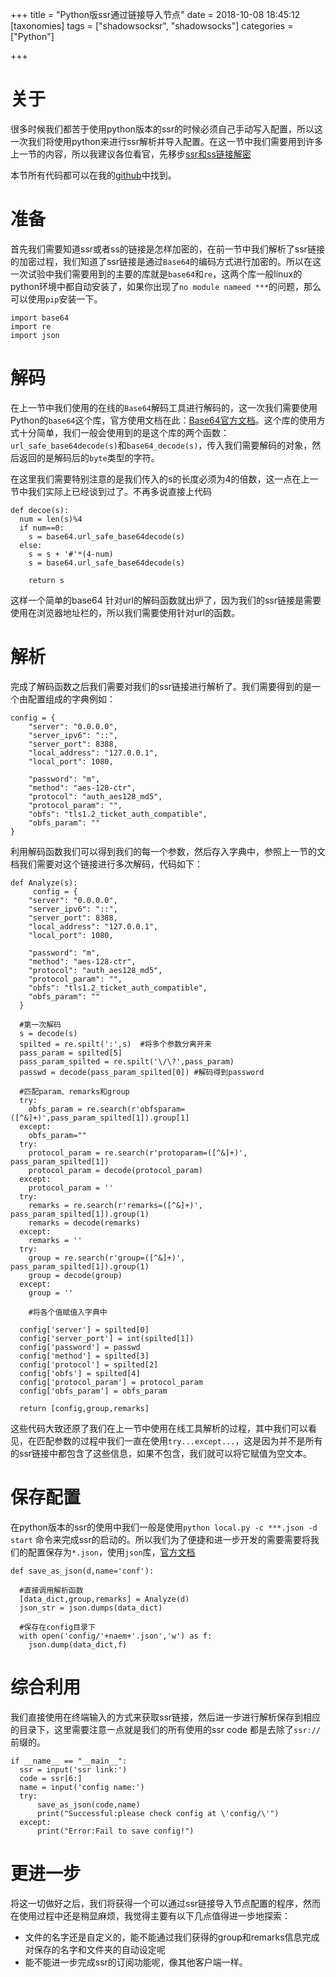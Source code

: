 +++
title = "Python版ssr通过链接导入节点"
date = 2018-10-08 18:45:12
[taxonomies]
tags = ["shadowsocksr", "shadowsocks"]
categories = ["Python"]

+++

# 关于

很多时候我们都苦于使用python版本的ssr的时候必须自己手动写入配置，所以这一次我们将使用python来进行ssr解析并导入配置。在这一节中我们需要用到许多上一节的内容，所以我建议各位看官，先移步[ssr和ss链接解密](https://www.kingr.top/2018/10/07/ssr-decode/)

本节所有代码都可以在我的[github](https://github.com/kingrongH/shadowsocksr/tree/manyuser/shadowsocks/RSS)中找到。

# 准备

首先我们需要知道ssr或者ss的链接是怎样加密的，在前一节中我们解析了ssr链接的加密过程，我们知道了ssr链接是通过`Base64`的编码方式进行加密的。所以在这一次试验中我们需要用到的主要的库就是`base64`和`re`，这两个库一般linux的python环境中都自动安装了，如果你出现了`no module nameed ***`的问题，那么可以使用`pip`安装一下。
    
    import base64
    import re
    import json
    
# 解码

在上一节中我们使用的在线的`Base64`解码工具进行解码的，这一次我们需要使用Python的`base64`这个库，官方使用文档在此：[Base64官方文档](https://docs.python.org/3/library/base64.html)。这个库的使用方式十分简单，我们一般会使用到的是这个库的两个函数：`url_safe_base64decode(s)`和`base64_decode(s)`，传入我们需要解码的对象，然后返回的是解码后的`byte`类型的字符。

在这里我们需要特别注意的是我们传入的s的长度必须为4的倍数，这一点在上一节中我们实际上已经谈到过了。不再多说直接上代码

    def decoe(s):
      num = len(s)%4
      if num==0:
        s = base64.url_safe_base64decode(s)
      else:
        s = s + '#'*(4-num)
        s = base64.url_safe_base64decode(s)

        return s

这样一个简单的base64 针对url的解码函数就出炉了，因为我们的ssr链接是需要使用在浏览器地址栏的，所以我们需要使用针对url的函数。

# 解析

完成了解码函数之后我们需要对我们的ssr链接进行解析了。我们需要得到的是一个由配置组成的字典例如：

    
    config = {
        "server": "0.0.0.0",
        "server_ipv6": "::",
        "server_port": 8388,
        "local_address": "127.0.0.1",
        "local_port": 1080,

        "password": "m",
        "method": "aes-128-ctr",
        "protocol": "auth_aes128_md5",
        "protocol_param": "",
        "obfs": "tls1.2_ticket_auth_compatible",
        "obfs_param": ""
    }

利用解码函数我们可以得到我们的每一个参数，然后存入字典中，参照上一节的文档我们需要对这个链接进行多次解码，代码如下：

    def Analyze(s):
         config = {
        "server": "0.0.0.0",
        "server_ipv6": "::",
        "server_port": 8388,
        "local_address": "127.0.0.1",
        "local_port": 1080,

        "password": "m",
        "method": "aes-128-ctr",
        "protocol": "auth_aes128_md5",
        "protocol_param": "",
        "obfs": "tls1.2_ticket_auth_compatible",
        "obfs_param": ""
      }

      #第一次解码
      s = decode(s)
      spilted = re.spilt(':',s)  #将多个参数分离开来
      pass_param = spilted[5]
      pass_param_spilted = re.spilt('\/\?',pass_param)
      passwd = decode(pass_param_spilted[0]) #解码得到password

      #匹配param、remarks和group
      try:
        obfs_param = re.search(r'obfsparam=([^&]+)',pass_param_spilted[1]).group[1]
      except:
        obfs_param=""
      try:
        protocol_param = re.search(r'protoparam=([^&]+)', pass_param_spilted[1])
        protocol_param = decode(protocol_param)
      except:
        protocol_param = ''
      try:
        remarks = re.search(r'remarks=([^&]+)', pass_param_spilted[1]).group(1)
        remarks = decode(remarks)
      except:
        remarks = ''
      try:
        group = re.search(r'group=([^&]+)', pass_param_spilted[1]).group(1)
        group = decode(group)
      except:
        group = ''
        
        #将各个值赋值入字典中

      config['server'] = spilted[0]
      config['server_port'] = int(spilted[1])
      config['password'] = passwd
      config['method'] = spilted[3]
      config['protocol'] = spilted[2]
      config['obfs'] = spilted[4]
      config['protocol_param'] = protocol_param
      config['obfs_param'] = obfs_param
      
      return [config,group,remarks]

这些代码大致还原了我们在上一节中使用在线工具解析的过程，其中我们可以看见，在匹配参数的过程中我们一直在使用`try...except...`，这是因为并不是所有的ssr链接中都包含了这些信息，如果不包含，我们就可以将它赋值为空文本。

# 保存配置

在python版本的ssr的使用中我们一般是使用`python local.py -c ***.json -d start` 命令来完成ssr的启动的。所以我们为了便捷和进一步开发的需要需要将我们的配置保存为`*.json`，使用`json`库，[官方文档](https://docs.python.org/3/library/json.html)

    def save_as_json(d,name='conf'):
  
      #直接调用解析函数
      [data_dict,group,remarks] = Analyze(d)
      json_str = json.dumps(data_dict)

      #保存在config目录下
      with open('config/'+naem+'.json','w') as f:
        json.dump(data_dict,f)
      

# 综合利用

我们直接使用在终端输入的方式来获取ssr链接，然后进一步进行解析保存到相应的目录下，这里需要注意一点就是我们的所有使用的ssr code 都是去除了`ssr://`前缀的。

    if __name__ == "__main__":
      ssr = input('ssr link:')
      code = ssr[6:]
      name = input('config name:')
      try:
          save_as_json(code,name)
          print("Successful:please check config at \'config/\'")
      except:
          print("Error:Fail to save config!")

# 更进一步

将这一切做好之后，我们将获得一个可以通过ssr链接导入节点配置的程序，然而在使用过程中还是稍显麻烦，我觉得主要有以下几点值得进一步地探索：

* 文件的名字还是自定义的，能不能通过我们获得的group和remarks信息完成对保存的名字和文件夹的自动设定呢
* 能不能进一步完成ssr的订阅功能呢，像其他客户端一样。

